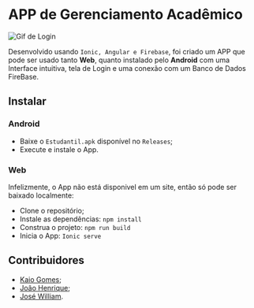 # APP de Gerenciamento Acadêmico

![Gif de Login](https://raw.githubusercontent.com/kaiokor/IonicAppEstudantil/master/src/assets/samaragit.gif)

Desenvolvido usando `Ionic, Angular e Firebase`, foi criado um APP que pode ser usado tanto **Web**, quanto instalado pelo **Android** com uma Interface intuitiva, tela de Login e uma conexão com um Banco de Dados FireBase.

## Instalar
### Android
- Baixe o `Estudantil.apk` disponível no `Releases`;
- Execute e instale o App.

### Web
Infelizmente, o App não está disponivel em um site, então só pode ser baixado localmente:

- Clone o repositório;
- Instale as dependências: `npm install`
- Construa o projeto: `npm run build`
- Inicia o App: `Ionic serve`

## Contribuidores
- [Kaio Gomes](https://github.com/kaiokor);
- [João Henrique](https://github.com/JoaoHenriqueBR);
- [José William](https://github.com/JoseWillianJr).